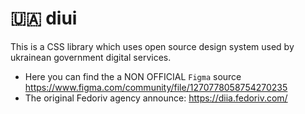 # 🇺🇦 diui

This is a CSS library which uses open source design system used by ukrainean government digital services.

- Here you can find the  a NON OFFICIAL `Figma` source <https://www.figma.com/community/file/1270778058754270235>
- The original Fedoriv agency announce: <https://diia.fedoriv.com/>



